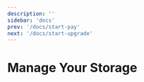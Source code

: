 ```yaml
---
description: ''
sidebar: 'docs'
prev: '/docs/start-pay'
next: '/docs/start-upgrade'
---
```


# Manage Your Storage 